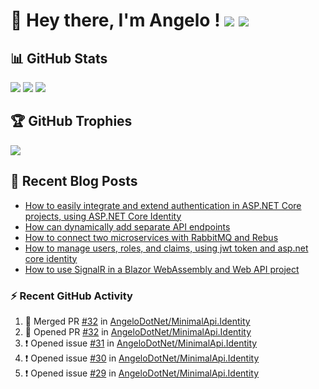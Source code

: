 # 👋 Hey there, I'm Angelo ! ![](https://img.shields.io/badge/Intel-Core_i5_12th-0071C5?style=for-the-badge&logo=intel&logoColor=white) <a href="https://www.buymeacoffee.com/angelodotnet" target="_blank"><img src="https://img.shields.io/badge/Buy%20Me%20A%20Coffee-FFDD00.svg?style=for-the-badge&logo=Buy-Me-A-Coffee&logoColor=black"></a>

## 📊 GitHub Stats
![](http://github-profile-summary-cards.vercel.app/api/cards/profile-details?username=angelodotnet&theme=default)
![](http://github-profile-summary-cards.vercel.app/api/cards/repos-per-language?username=angelodotnet&theme=default)
![](http://github-profile-summary-cards.vercel.app/api/cards/most-commit-language?username=angelodotnet&theme=default)
<!--
![](http://github-profile-summary-cards.vercel.app/api/cards/stats?username=angelodotnet&theme=default)
![](http://github-profile-summary-cards.vercel.app/api/cards/productive-time?username=angelodotnet&theme=default&utcOffset=2)

![](https://github-readme-stats.vercel.app/api?username=angelodotnet&theme=dracula&show_icons=true&hide_border=true&count_private=true)
![](https://github-readme-streak-stats.herokuapp.com/?user=angelodotnet&theme=dracula&hide_border=true)
-->

## 🏆 GitHub Trophies
<img src="https://github-profile-trophy.vercel.app/?username=AngeloDotNet&no-frame=false&no-bg=false&margin-w=4&row=1" />

## 📝 Recent Blog Posts  
<!-- BLOG-POST-LIST:START -->
- [How to easily integrate and extend authentication in ASP.NET Core projects, using ASP.NET Core Identity](https://dev.to/angelodotnet/how-to-easily-integrate-and-extend-authentication-in-aspnet-core-projects-using-aspnet-core-130p)
- [How can dynamically add separate API endpoints](https://dev.to/angelodotnet/how-can-dynamically-add-separate-api-endpoints-4h56)
- [How to connect two microservices with RabbitMQ and Rebus](https://dev.to/angelodotnet/how-to-connect-two-microservices-with-rabbitmq-and-rebus-278)
- [How to manage users, roles, and claims, using jwt token and asp.net core identity](https://dev.to/angelodotnet/how-to-manage-roles-permissions-and-more-using-jwt-token-and-aspnet-core-identity-11k0)
- [How to use SignalR in a Blazor WebAssembly and Web API project](https://dev.to/angelodotnet/how-to-use-signalr-in-a-blazor-webassembly-and-web-api-project-27cp)
<!-- BLOG-POST-LIST:END -->

### ⚡ Recent GitHub Activity
<!--START_SECTION:activity-->
1. 🎉 Merged PR [#32](https://github.com/AngeloDotNet/MinimalApi.Identity/pull/32) in [AngeloDotNet/MinimalApi.Identity](https://github.com/AngeloDotNet/MinimalApi.Identity)
2. 💪 Opened PR [#32](https://github.com/AngeloDotNet/MinimalApi.Identity/pull/32) in [AngeloDotNet/MinimalApi.Identity](https://github.com/AngeloDotNet/MinimalApi.Identity)
3. ❗ Opened issue [#31](https://github.com/AngeloDotNet/MinimalApi.Identity/issues/31) in [AngeloDotNet/MinimalApi.Identity](https://github.com/AngeloDotNet/MinimalApi.Identity)
4. ❗ Opened issue [#30](https://github.com/AngeloDotNet/MinimalApi.Identity/issues/30) in [AngeloDotNet/MinimalApi.Identity](https://github.com/AngeloDotNet/MinimalApi.Identity)
5. ❗ Opened issue [#29](https://github.com/AngeloDotNet/MinimalApi.Identity/issues/29) in [AngeloDotNet/MinimalApi.Identity](https://github.com/AngeloDotNet/MinimalApi.Identity)
<!--END_SECTION:activity-->
